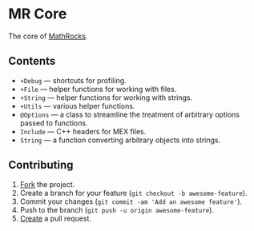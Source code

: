 # MR Core

The core of [MathRocks](https://github.com/MathRocks/MathRocks).

## Contents

* `+Debug` — shortcuts for profiling.
* `+File` — helper functions for working with files.
* `+String` — helper functions for working with strings.
* `+Utils` — various helper functions.
* `@Options` — a class to streamline the treatment of arbitrary options passed
  to functions.
* `Include` — C++ headers for MEX files.
* `String` — a function converting arbitrary objects into strings.

## Contributing

1. [Fork](https://help.github.com/articles/fork-a-repo) the project.
2. Create a branch for your feature (`git checkout -b awesome-feature`).
3. Commit your changes (`git commit -am 'Add an awesome feature'`).
4. Push to the branch (`git push -u origin awesome-feature`).
5. [Create](https://help.github.com/articles/creating-a-pull-request)
   a pull request.
